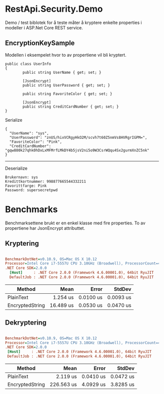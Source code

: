 # RestApi.Security.Demo

Demo / test biblotek for å teste måter å kryptere enkelte properties i modeller i ASP.Net Core REST service.

## EncryptionKeySample

Modellen i eksempelet hvor to av propertiene vil bli kryptert.

```
public class UserInfo
{
		public string UserName { get; set; }

		[JsonEncrypt]
		public string UserPassword { get; set; }

		public string FavoriteColor { get; set; }

		[JsonEncrypt]
		public string CreditCardNumber { get; set; }
}
```

Serialize
```
{
  "UserName": "sys",
  "UserPassword": "znUS/hixVCRgyHkO2M/scvh7t60Z5nmVs8HVRgrIGPM=",
  "FavoriteColor": "Pink",
  "CreditCardNumber": "gqw880k27qhk0hDxLxMFMrfLMkDY4b5jsV2ni5o9W3CsrWQqu4Sx2gurmXnZC5nk"
}
```
----
Deserialize
```
Brukernavn: sys
Kredittkortnummer: 998877665544332211
Favorittfarge: Pink
Password: supersecretpwd
```

# Benchmarks

Benchmarksettene brukt er en enkel klasse med fire properties. To av propertiene har JsonEncrypt
attributtet.

## Kryptering

``` ini

BenchmarkDotNet=v0.10.9, OS=Mac OS X 10.12
Processor=Intel Core i7-5557U CPU 3.10GHz (Broadwell), ProcessorCount=4
.NET Core SDK=2.0.0
  [Host]     : .NET Core 2.0.0 (Framework 4.6.00001.0), 64bit RyuJIT
  DefaultJob : .NET Core 2.0.0 (Framework 4.6.00001.0), 64bit RyuJIT


```
 |          Method |      Mean |     Error |    StdDev |
 |---------------- |----------:|----------:|----------:|
 |       PlainText |  1.254 us | 0.0100 us | 0.0093 us |
 | EncryptedString | 16.489 us | 0.0530 us | 0.0470 us |

 ## Dekryptering

 ``` ini

BenchmarkDotNet=v0.10.9, OS=Mac OS X 10.12
Processor=Intel Core i7-5557U CPU 3.10GHz (Broadwell), ProcessorCount=4
.NET Core SDK=2.0.0
  [Host]     : .NET Core 2.0.0 (Framework 4.6.00001.0), 64bit RyuJIT
  DefaultJob : .NET Core 2.0.0 (Framework 4.6.00001.0), 64bit RyuJIT


```
 |          Method |       Mean |     Error |    StdDev |
 |---------------- |-----------:|----------:|----------:|
 |       PlainText |   2.119 us | 0.0410 us | 0.0472 us |
 | EncryptedString | 226.563 us | 4.0929 us | 3.8285 us |

